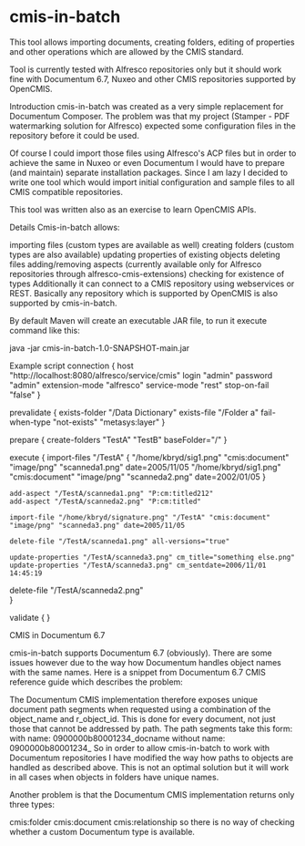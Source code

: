 # cmis-in-batch

This tool allows importing documents, creating folders, editing of properties and other operations which are allowed by the CMIS standard.

Tool is currently tested with Alfresco repositories only but it should work fine with Documentum 6.7, Nuxeo and other CMIS repositories supported by OpenCMIS.

Introduction
cmis-in-batch was created as a very simple replacement for Documentum Composer. The problem was that my project (Stamper - PDF watermarking solution for Alfresco) expected some configuration files in the repository before it could be used.

Of course I could import those files using Alfresco's ACP files but in order to achieve the same in Nuxeo or even Documentum I would have to prepare (and maintain) separate installation packages. Since I am lazy I decided to write one tool which would import initial configuration and sample files to all CMIS compatible repositories.

This tool was written also as an exercise to learn OpenCMIS APIs.

Details
Cmis-in-batch allows:

importing files (custom types are available as well)
creating folders (custom types are also available)
updating properties of existing objects
deleting files
adding/removing aspects (currently available only for Alfresco repositories through alfresco-cmis-extensions)
checking for existence of types
Additionally it can connect to a CMIS repository using webservices or REST. Basically any repository which is supported by OpenCMIS is also supported by cmis-in-batch.

By default Maven will create an executable JAR file, to run it execute command like this:

java -jar cmis-in-batch-1.0-SNAPSHOT-main.jar <path to the script>

Example script
connection {
    host "http://localhost:8080/alfresco/service/cmis"
    login "admin"
    password "admin"
    extension-mode "alfresco"
    service-mode "rest"
    stop-on-fail "false"
}

prevalidate {
    exists-folder "/Data Dictionary"
    exists-file "/Folder a"
    fail-when-type "not-exists" "metasys:layer"
}

prepare {
    create-folders "TestA" "TestB" baseFolder="/"
}

execute {
    import-files "/TestA" {
        "/home/kbryd/sig1.png" "cmis:document" "image/png" "scanneda1.png" date=2005/11/05
        "/home/kbryd/sig1.png" "cmis:document" "image/png" "scanneda2.png" date=2002/01/05
    }

    add-aspect "/TestA/scanneda1.png" "P:cm:titled212"
    add-aspect "/TestA/scanneda2.png" "P:cm:titled"

    import-file "/home/kbryd/signature.png" "/TestA" "cmis:document" "image/png" "scanneda3.png" date=2005/11/05
    
    delete-file "/TestA/scanneda1.png" all-versions="true"

    update-properties "/TestA/scanneda3.png" cm_title="something else.png"
    update-properties "/TestA/scanneda3.png" cm_sentdate=2006/11/01 14:45:19

   delete-file "/TestA/scanneda2.png"   
}

validate {
}



CMIS in Documentum 6.7

cmis-in-batch supports Documentum 6.7 (obviously). There are some issues however due to the way how Documentum handles object names with the same names. Here is a snippet from Documentum 6.7 CMIS reference guide which describes the problem:

The Documentum CMIS implementation therefore exposes unique document path segments when
requested using a combination of the object_name and r_object_id. This is done for every document,
not just those that cannot be addressed by path. The path segments take this form:
with name: 0900000b80001234_docname
without name: 0900000b80001234_
So in order to allow cmis-in-batch to work with Documentum repositories I have modified the way how paths to objects are handled as described above. This is not an optimal solution but it will work in all cases when objects in folders have unique names.

Another problem is that the Documentum CMIS implementation returns only three types:

cmis:folder
cmis:document
cmis:relationship
so there is no way of checking whether a custom Documentum type is available.

